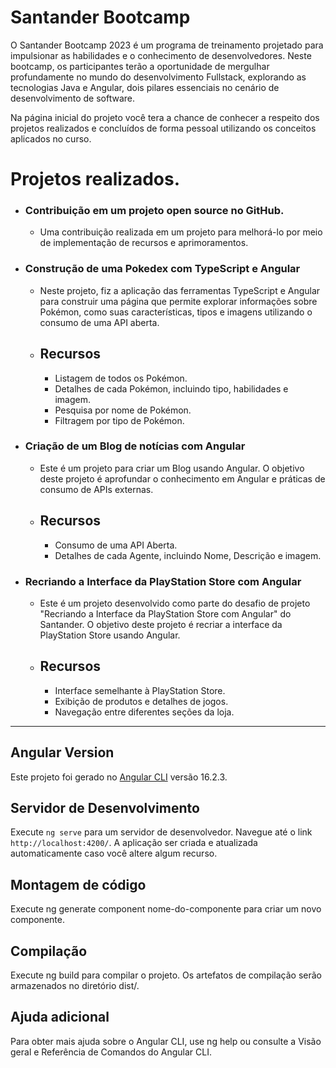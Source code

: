 # Santander Bootcamp
O Santander Bootcamp 2023 é um programa de treinamento projetado para impulsionar as habilidades e o conhecimento de desenvolvedores. Neste bootcamp, os participantes terão a oportunidade de mergulhar profundamente no mundo do desenvolvimento Fullstack, explorando as tecnologias Java e Angular, dois pilares essenciais no cenário de desenvolvimento de software.

Na página inicial do projeto você tera a chance de conhecer a respeito dos projetos realizados e concluídos de forma pessoal utilizando os conceitos aplicados no curso.

# Projetos realizados.

* ### Contribuição em um projeto open source no GitHub.
  * Uma contribuição realizada em um projeto para melhorá-lo por meio de implementação de recursos e aprimoramentos.

* ### Construção de uma Pokedex com TypeScript e Angular
  * Neste projeto, fiz a aplicação das ferramentas TypeScript e Angular para construir uma página que permite explorar informações sobre Pokémon, como suas características, tipos e imagens utilizando o consumo de uma API aberta.
  * ## Recursos
    - Listagem de todos os Pokémon.
    - Detalhes de cada Pokémon, incluindo tipo, habilidades e imagem.
    - Pesquisa por nome de Pokémon.
    - Filtragem por tipo de Pokémon.

* ### Criação de um Blog de notícias com Angular
  * Este é um projeto para criar um Blog usando Angular. O objetivo deste projeto é aprofundar o conhecimento em Angular e práticas de consumo de APIs externas.

  * ## Recursos
    - Consumo de uma API Aberta.
    - Detalhes de cada Agente, incluindo Nome, Descrição e imagem.

* ### Recriando a Interface da PlayStation Store com Angular
  * Este é um projeto desenvolvido como parte do desafio de projeto "Recriando a Interface da PlayStation Store com Angular" do Santander. O objetivo deste projeto é recriar a interface da PlayStation Store usando Angular.
  * ## Recursos
    - Interface semelhante à PlayStation Store.
    - Exibição de produtos e detalhes de jogos.
    - Navegação entre diferentes seções da loja.

---
## Angular Version
Este projeto foi gerado no [Angular CLI](https://github.com/angular/angular-cli) versão 16.2.3.

## Servidor de Desenvolvimento

Execute `ng serve` para um servidor de desenvolvedor. Navegue até o link `http://localhost:4200/`. A aplicação ser criada e atualizada automaticamente caso você altere algum recurso.

## Montagem de código
Execute ng generate component nome-do-componente para criar um novo componente.

## Compilação
Execute ng build para compilar o projeto. Os artefatos de compilação serão armazenados no diretório dist/.

## Ajuda adicional
Para obter mais ajuda sobre o Angular CLI, use ng help ou consulte a Visão geral e Referência de Comandos do Angular CLI.
